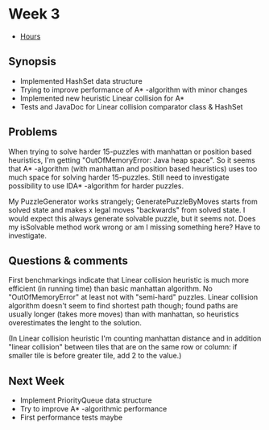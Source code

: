# Week 3

- [Hours](https://github.com/MiguelSombrero/fifteen-puzzle-solver/blob/master/documentation/hours.md)

## Synopsis

- Implemented HashSet data structure
- Trying to improve performance of A* -algorithm with minor changes
- Implemented new heuristic Linear collision for A*
- Tests and JavaDoc for Linear collision comparator class & HashSet

## Problems

When trying to solve harder 15-puzzles with manhattan or position based heuristics, I'm getting "OutOfMemoryError: Java heap space". So it seems that A* -algorithm (with manhattan and position based heuristics) uses too much space for solving harder 15-puzzles. Still need to investigate possibility to use IDA* -algorithm for harder puzzles.

My PuzzleGenerator works strangely; GeneratePuzzleByMoves starts from solved state and makes x legal moves "backwards" from solved state. I would expect this always generate solvable puzzle, but it seems not. Does my isSolvable method work wrong or am I missing something here? Have to investigate.

## Questions & comments

First benchmarkings indicate that Linear collision heuristic is much more efficient (in running time) than basic manhattan algorithm. No "OutOfMemoryError" at least not with "semi-hard" puzzles. Linear collision algorithm doesn't seem to find shortest path though; found paths are usually longer (takes more moves) than with manhattan, so heuristics overestimates the lenght to the solution. 

(In Linear collision heuristic I'm counting manhattan distance and in addition "linear collision" between tiles that are on the same row or column: if smaller tile is before greater tile, add 2 to the value.)

## Next Week

- Implement PriorityQueue data structure
- Try to improve A* -algorithmic performance
- First performance tests maybe